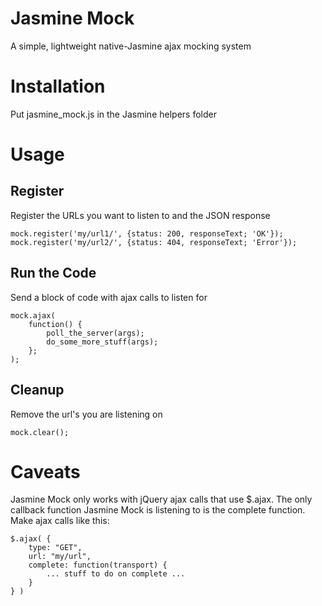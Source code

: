 # Jasmine Mock #

A simple, lightweight native-Jasmine ajax mocking system

# Installation #

Put jasmine_mock.js in the Jasmine helpers folder

# Usage #

## Register ##

Register the URLs you want to listen to and the JSON response

	mock.register('my/url1/', {status: 200, responseText; 'OK'});
	mock.register('my/url2/', {status: 404, responseText; 'Error'});
	
## Run the Code ##

Send a block of code with ajax calls to listen for

	mock.ajax(
		function() {
			poll_the_server(args);
			do_some_more_stuff(args);
		};		
	);

## Cleanup ##

Remove the url's you are listening on

	mock.clear();
	
# Caveats #

Jasmine Mock only works with jQuery ajax calls that use $.ajax.  The only callback function Jasmine Mock is listening to is the complete function.  Make ajax calls like this:

	$.ajax( { 
		type: "GET",
		url: "my/url",
		complete: function(transport) {
			... stuff to do on complete ...
		}
	} )
